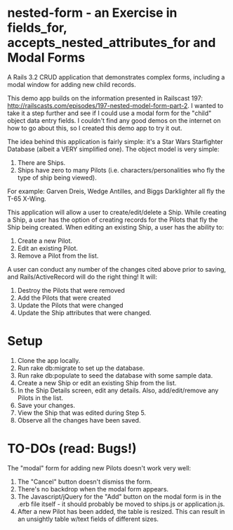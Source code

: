 nested-form - an Exercise in fields_for, accepts_nested_attributes_for and Modal Forms
======================================================================================

A Rails 3.2 CRUD application that demonstrates complex forms, including a modal window for adding new child records.

This demo app builds on the information presented in Railscast 197:  http://railscasts.com/episodes/197-nested-model-form-part-2.
I wanted to take it a step further and see if I could use a modal form for the "child" object data entry fields.  I couldn't find any good demos on the internet on how to go about this, so I created this demo app to try it out.

The idea behind this application is fairly simple:  it's a Star Wars Starfighter Database (albeit a VERY simplified one).
The object model is very simple:

  1.  There are Ships.  
  2.  Ships have zero to many Pilots (i.e. characters/personalities who fly the type of ship being viewed).

  For example:  Garven Dreis, Wedge Antilles, and Biggs Darklighter all fly the T-65 X-Wing.

This application will allow a user to create/edit/delete a Ship.  While creating a Ship, a user has the option of creating 
records for the Pilots that fly the Ship being created.  When editing an existing Ship, a user has the ability to:

  1.  Create a new Pilot.
  2.  Edit an existing Pilot.
  3.  Remove a Pilot from the list.

A user can conduct any number of the changes cited above prior to saving, and Rails/ActiveRecord will do the right thing!  It will:

  1.  Destroy the Pilots that were removed
  2.  Add the Pilots that were created
  3.  Update the Pilots that were changed
  4.  Update the Ship attributes that were changed.

Setup
=====
1.  Clone the app locally.
2.  Run rake db:migrate to set up the database.
3.  Run rake db:populate to seed the database with some sample data.
4.  Create a new Ship or edit an existing Ship from the list.
5.  In the Ship Details screen, edit any details.  Also, add/edit/remove any Pilots in the list.
6.  Save your changes.
7.  View the Ship that was edited during Step 5.
8.  Observe all the changes have been saved.

TO-DOs (read: Bugs!)
====================
The "modal" form for adding new Pilots doesn't work very well:

  1.  The "Cancel" button doesn't dismiss the form.
  2.  There's no backdrop when the modal form appears.
  3.  The Javascript/jQuery for the "Add" button on the modal form is in the .erb file itself - it should probably be moved to ships.js or application.js.
  4.  After a new Pilot has been added, the table is resized.  This can result in an unsightly table w/text fields of different sizes.
